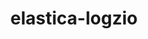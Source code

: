 ---
community-project: true
title: elastica-logzio
project-url: https://github.com/lordoffreaks/elastica-logzio
logo:
  logofile: php.svg
  orientation: vertical
shipping-summary:
  data-source: PHP code
---